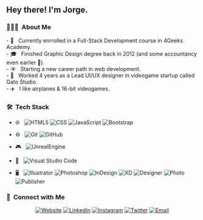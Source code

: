 <h2> Hey there! I'm Jorge.</h2>

<h3> 👨🏻‍💻 &nbsp;About Me </h3>
- 🌱 &nbsp; Currently enrrolled in a Full-Stack Development course in 4Geeks Academy. <br>
- 🎓 &nbsp; Finished Graphic Design degree back in 2012 (and some accountancy even earlier 🤢). <br>
- ☀️ &nbsp; Starting a new career path in web development. <br>
- 👾 &nbsp; Worked 4 years as a Lead UI/UX designer in videogame startup called Gato Studio.<br>
- ✈️ &nbsp; I like airplanes & 16-bit videogames.<br>

<h3> 🛠 &nbsp;Tech Stack</h3>

- 🌐 &nbsp;
  ![HTML5](https://img.shields.io/badge/-HTML5-333333?style=flat&logo=HTML5)
  ![CSS](https://img.shields.io/badge/-CSS-333333?style=flat&logo=CSS3&logoColor=1572B6)
  ![JavaScript](https://img.shields.io/badge/-JavaScript-333333?style=flat&logo=javascript)
  ![Bootstrap](https://img.shields.io/badge/-Bootstrap-333333?style=flat&logo=bootstrap&logoColor=563D7C)

- ⚙️ &nbsp;
  ![Git](https://img.shields.io/badge/-Git-333333?style=flat&logo=git)
  ![GitHub](https://img.shields.io/badge/-GitHub-333333?style=flat&logo=github)
  
- 🎮 &nbsp;
  ![UnrealEngine](https://img.shields.io/badge/-Unreal%20Engine-333333?style=flat&logo=unreal-engine)
  
- 🔧 &nbsp;
  ![Visual Studio Code](https://img.shields.io/badge/-Visual%20Studio%20Code-333333?style=flat&logo=visual-studio-code&logoColor=007ACC)

- 🖥 &nbsp;
  ![Illustrator](https://img.shields.io/badge/-Illustrator-333333?style=flat&logo=adobe-illustrator)
  ![Photoshop](https://img.shields.io/badge/-Photoshop-333333?style=flat&logo=adobe-photoshop)
  ![InDesign](https://img.shields.io/badge/-InDesign-333333?style=flat&logo=adobe-indesign)
  ![XD](https://img.shields.io/badge/-Adobe%20XD-333333?style=flat&logo=adobe-xd)
  ![Designer](https://img.shields.io/badge/-Designer-333333?style=flat&logo=affinity-designer&logoColor=4AC8F8)
  ![Photo](https://img.shields.io/badge/-Photo-333333?style=flat&logo=affinity-photo&logoColor=F18BFF)
  ![Publisher](https://img.shields.io/badge/-Publisher-333333?style=flat&logo=affinity-publisher&logoColor=C9274C)
  

<h3> 💖 &nbsp;Connect with Me </h3>

<p align="center">
<a href="#"><img alt="Website" src="https://img.shields.io/badge/coming%20soon!-333333?style=flat-square&logo=google-chrome"></a>
<a href="https://www.linkedin.com/in/jorgeluispardo/"><img alt="LinkedIn" src="https://img.shields.io/badge/Jorge%20Pardo-333333?style=flat-square&logo=linkedin"></a>
<a href="https://www.instagram.com/jorgepardo/"><img alt="Instagram" src="https://img.shields.io/badge/jorgepardo-333333?style=flat-square&logo=instagram"></a>
<a href="https://twitter.com/jorgepardor"><img alt="Twitter" src="https://img.shields.io/badge/jorgepardor-333333?style=flat-square&logo=twitter"></a>
<a href="mailto:iamjorgepardo@gmail.com"><img alt="Email" src="https://img.shields.io/badge/gmail-333333?style=flat-square&logo=gmail"></a>
</p>
